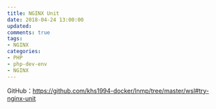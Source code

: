 ```yaml
---
title: NGINX Unit
date: 2018-04-24 13:00:00
updated:
comments: true
tags:
- NGINX
categories:
- PHP
- php-dev-env
- NGINX
---
```


GitHub：https://github.com/khs1994-docker/lnmp/tree/master/wsl#try-nginx-unit

<!--more-->
